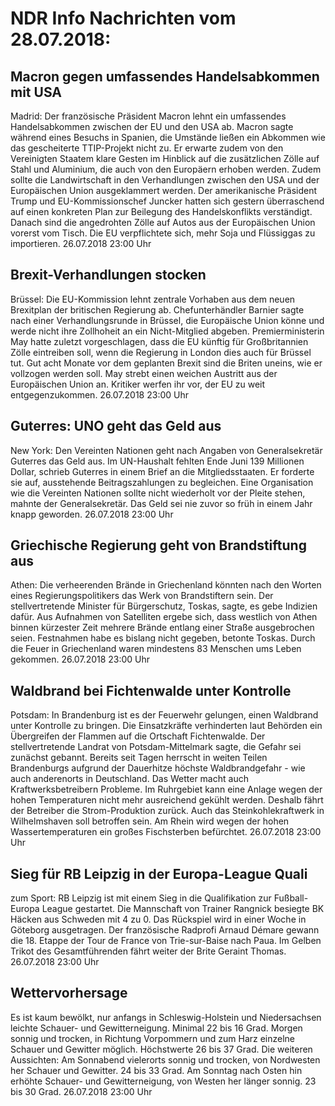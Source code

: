 # NDR Info Nachrichten vom 28.07.2018:


## Macron gegen umfassendes Handelsabkommen mit USA
Madrid: Der französische Präsident Macron lehnt ein umfassendes Handelsabkommen zwischen der EU und den USA ab. Macron sagte während eines Besuchs in Spanien, die Umstände ließen ein Abkommen wie das gescheiterte TTIP-Projekt nicht zu. Er erwarte zudem von den Vereinigten Staatem klare Gesten im Hinblick auf die zusätzlichen Zölle auf Stahl und Aluminium, die auch von den Europäern erhoben werden. Zudem sollte die Landwirtschaft in den Verhandlungen zwischen den USA und der Europäischen Union ausgeklammert werden. Der amerikanische Präsident Trump und EU-Kommissionschef Juncker hatten sich gestern überraschend auf einen konkreten Plan zur Beilegung des Handelskonflikts verständigt. Danach sind die angedrohten Zölle auf Autos aus der Europäischen Union vorerst vom Tisch. Die EU verpflichtete sich, mehr Soja und Flüssiggas zu importieren. 26.07.2018 23:00 Uhr 

## Brexit-Verhandlungen stocken
Brüssel: Die EU-Kommission lehnt zentrale Vorhaben aus dem neuen Brexitplan der britischen Regierung ab. Chefunterhändler Barnier sagte nach einer Verhandlungsrunde in Brüssel, die Europäische Union könne und werde nicht ihre Zollhoheit an ein Nicht-Mitglied abgeben. Premierministerin May hatte zuletzt vorgeschlagen, dass die EU künftig für Großbritannien Zölle eintreiben soll, wenn die Regierung in London dies auch für Brüssel tut. Gut acht Monate vor dem geplanten Brexit sind die Briten uneins, wie er vollzogen werden soll. May strebt einen weichen Austritt aus der Europäischen Union an. Kritiker werfen ihr vor, der EU zu weit entgegenzukommen. 26.07.2018 23:00 Uhr 

## Guterres: UNO geht das Geld aus
New York: Den Vereinten Nationen geht nach Angaben von Generalsekretär Guterres das Geld aus. Im UN-Haushalt fehlten Ende Juni 139 Millionen Dollar, schrieb Guterres in einem Brief an die Mitgliedsstaaten. Er forderte sie auf, ausstehende Beitragszahlungen zu begleichen. Eine Organisation wie die Vereinten Nationen sollte nicht wiederholt vor der Pleite stehen, mahnte der Generalsekretär. Das Geld sei nie zuvor so früh in einem Jahr knapp geworden. 26.07.2018 23:00 Uhr 

## Griechische Regierung geht von Brandstiftung aus
Athen: Die verheerenden Brände in Griechenland könnten nach den Worten eines Regierungspolitikers das Werk von Brandstiftern sein. Der stellvertretende Minister für Bürgerschutz, Toskas, sagte, es gebe Indizien dafür. Aus Aufnahmen von Satelliten ergebe sich, dass westlich von Athen binnen kürzester Zeit mehrere Brände entlang einer Straße ausgebrochen seien. Festnahmen habe es bislang nicht gegeben, betonte Toskas. Durch die Feuer in Griechenland waren mindestens 83 Menschen ums Leben gekommen. 26.07.2018 23:00 Uhr 

## Waldbrand bei Fichtenwalde unter Kontrolle
Potsdam: In Brandenburg ist es der Feuerwehr gelungen, einen Waldbrand unter Kontrolle zu bringen. Die Einsatzkräfte verhinderten laut Behörden ein Übergreifen der Flammen auf die Ortschaft Fichtenwalde. Der stellvertretende Landrat von Potsdam-Mittelmark sagte, die Gefahr sei zunächst gebannt. Bereits seit Tagen herrscht in weiten Teilen Brandenburgs aufgrund der Dauerhitze höchste Waldbrandgefahr - wie auch anderenorts in Deutschland. Das Wetter macht auch Kraftwerksbetreibern Probleme. Im Ruhrgebiet kann eine Anlage wegen der hohen Temperaturen nicht mehr ausreichend gekühlt werden. Deshalb fährt der Betreiber die Strom-Produktion zurück. Auch das Steinkohlekraftwerk in Wilhelmshaven soll betroffen sein. Am Rhein wird wegen der hohen Wassertemperaturen ein großes Fischsterben befürchtet. 26.07.2018 23:00 Uhr 

## Sieg für RB Leipzig in der Europa-League Quali
zum Sport: RB Leipzig ist mit einem Sieg in die Qualifikation zur Fußball-Europa League gestartet. Die Mannschaft von Trainer Rangnick besiegte BK Häcken aus Schweden mit 4 zu 0. Das Rückspiel wird in einer Woche in Göteborg ausgetragen. Der französische Radprofi Arnaud Démare gewann die 18. Etappe der Tour de France von Trie-sur-Baise nach Paua. Im Gelben Trikot des Gesamtführenden fährt weiter der Brite Geraint Thomas. 26.07.2018 23:00 Uhr 

## Wettervorhersage
Es ist kaum bewölkt, nur anfangs in Schleswig-Holstein und Niedersachsen leichte Schauer- und Gewitterneigung. Minimal 22 bis 16 Grad. Morgen sonnig und trocken, in Richtung Vorpommern und zum Harz einzelne Schauer und Gewitter möglich. Höchstwerte 26 bis 37 Grad. Die weiteren Aussichten: Am Sonnabend vielerorts sonnig und trocken, von Nordwesten her Schauer und Gewitter. 24 bis 33 Grad. Am Sonntag nach Osten hin erhöhte Schauer- und Gewitterneigung, von Westen her länger sonnig. 23 bis 30 Grad. 26.07.2018 23:00 Uhr 
